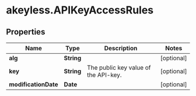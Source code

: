 # akeyless.APIKeyAccessRules

## Properties

Name | Type | Description | Notes
------------ | ------------- | ------------- | -------------
**alg** | **String** |  | [optional] 
**key** | **String** | The public key value of the API-key. | [optional] 
**modificationDate** | **Date** |  | [optional] 


